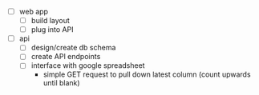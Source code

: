 - [ ] web app
  - [ ] build layout
  - [ ] plug into API
- [ ] api
  - [ ] design/create db schema
  - [ ] create API endpoints
  - [ ] interface with google spreadsheet
    - simple GET request to pull down latest column (count upwards until blank)